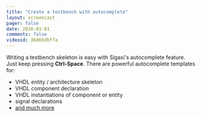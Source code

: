 ```yaml
---
title: "Create a testbench with autocomplete"
layout: screencast 
pager: false
date: 2016-01-01
comments: false
videoid: 36865dbffa
---
```

Writing a testbench skeleton is easy with Sigasi's autocomplete feature. Just keep pressing **Ctrl-Space**.
There are powerful autocomplete templates for:

* VHDL entity / architecture skeleton
* VHDL component declaration
* VHDL instantiations of component or entity
* signal declarations
* [and much more](/manual/user_interface#auto-complete-and-content-assist)
